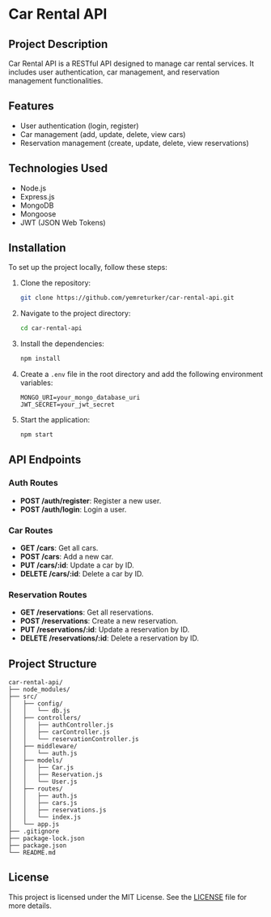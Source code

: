 # Car Rental API

## Project Description

Car Rental API is a RESTful API designed to manage car rental services. It includes user authentication, car management, and reservation management functionalities.

## Features

-   User authentication (login, register)
-   Car management (add, update, delete, view cars)
-   Reservation management (create, update, delete, view reservations)

## Technologies Used

-   Node.js
-   Express.js
-   MongoDB
-   Mongoose
-   JWT (JSON Web Tokens)

## Installation

To set up the project locally, follow these steps:

1. Clone the repository:

    ```sh
    git clone https://github.com/yemreturker/car-rental-api.git
    ```

2. Navigate to the project directory:

    ```sh
    cd car-rental-api
    ```

3. Install the dependencies:

    ```sh
    npm install
    ```

4. Create a `.env` file in the root directory and add the following environment variables:

    ```env
    MONGO_URI=your_mongo_database_uri
    JWT_SECRET=your_jwt_secret
    ```

5. Start the application:
    ```sh
    npm start
    ```

## API Endpoints

### Auth Routes

-   **POST /auth/register**: Register a new user.
-   **POST /auth/login**: Login a user.

### Car Routes

-   **GET /cars**: Get all cars.
-   **POST /cars**: Add a new car.
-   **PUT /cars/:id**: Update a car by ID.
-   **DELETE /cars/:id**: Delete a car by ID.

### Reservation Routes

-   **GET /reservations**: Get all reservations.
-   **POST /reservations**: Create a new reservation.
-   **PUT /reservations/:id**: Update a reservation by ID.
-   **DELETE /reservations/:id**: Delete a reservation by ID.

## Project Structure

```plaintext
car-rental-api/
├── node_modules/
├── src/
│   ├── config/
│   │   └── db.js
│   ├── controllers/
│   │   ├── authController.js
│   │   ├── carController.js
│   │   └── reservationController.js
│   ├── middleware/
│   │   └── auth.js
│   ├── models/
│   │   ├── Car.js
│   │   ├── Reservation.js
│   │   └── User.js
│   ├── routes/
│   │   ├── auth.js
│   │   ├── cars.js
│   │   ├── reservations.js
│   │   └── index.js
│   └── app.js
├── .gitignore
├── package-lock.json
├── package.json
└── README.md
```

## License

This project is licensed under the MIT License. See the [LICENSE](LICENSE) file for more details.
